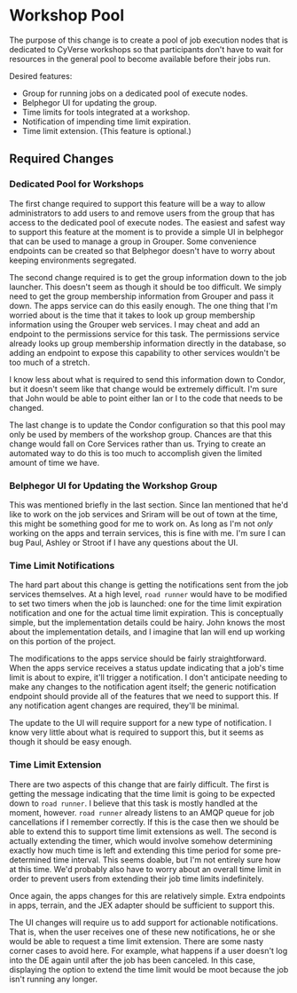 # Workshop Pool

The purpose of this change is to create a pool of job execution nodes that is dedicated to CyVerse
workshops so that participants don't have to wait for resources in the general pool to become
available before their jobs run.

Desired features:

- Group for running jobs on a dedicated pool of execute nodes.
- Belphegor UI for updating the group.
- Time limits for tools integrated at a workshop.
- Notification of impending time limit expiration.
- Time limit extension. (This feature is optional.)

## Required Changes

### Dedicated Pool for Workshops

The first change required to support this feature will be a way to allow administrators to add users to
and remove users from the group that has access to the dedicated pool of execute nodes. The easiest and
safest way to support this feature at the moment is to provide a simple UI in belphegor that can be used
to manage a group in Grouper. Some convenience endpoints can be created so that Belphegor doesn't have to
worry about keeping environments segregated.

The second change required is to get the group information down to the job launcher. This doesn't seem as
though it should be too difficult. We simply need to get the group membership information from Grouper and
pass it down. The apps service can do this easily enough. The one thing that I'm worried about is the time
that it takes to look up group membership information using the Grouper web services. I may cheat and add
an endpoint to the permissions service for this task. The permissions service already looks up group
membership information directly in the database, so adding an endpoint to expose this capability to other
services wouldn't be too much of a stretch.

I know less about what is required to send this information down to Condor, but it doesn't seem like that
change would be extremely difficult. I'm sure that John would be able to point either Ian or I to the code
that needs to be changed.

The last change is to update the Condor configuration so that this pool may only be used by members of the
workshop group. Chances are that this change would fall on Core Services rather than us. Trying to create
an automated way to do this is too much to accomplish given the limited amount of time we have.

### Belphegor UI for Updating the Workshop Group

This was mentioned briefly in the last section. Since Ian mentioned that he'd like to work on the job
services and Sriram will be out of town at the time, this might be something good for me to work on. As
long as I'm not _only_ working on the apps and terrain services, this is fine with me. I'm sure I can bug
Paul, Ashley or Stroot if I have any questions about the UI.

### Time Limit Notifications

The hard part about this change is getting the notifications sent from the job services themselves. At a
high level, `road runner` would have to be modified to set two timers when the job is launched: one for the
time limit expiration notification and one for the actual time limit expiration. This is conceptually simple,
but the implementation details could be hairy. John knows the most about the implementation details, and I
imagine that Ian will end up working on this portion of the project.

The modifications to the apps service should be fairly straightforward. When the apps service receives a
status update indicating that a job's time limit is about to expire, it'll trigger a notification. I don't
anticipate needing to make any changes to the notification agent itself; the generic notification endpoint
should provide all of the features that we need to support this. If any notification agent changes are
required, they'll be minimal.

The update to the UI will require support for a new type of notification. I know very little about what is
required to support this, but it seems as though it should be easy enough.

### Time Limit Extension

There are two aspects of this change that are fairly difficult. The first is getting the message indicating that
the time limit is going to be expected down to `road runner`. I believe that this task is mostly handled at the
moment, however. `road runner` already listens to an AMQP queue for job cancellations if I remember correctly. If
this is the case then we should be able to extend this to support time limit extensions as well. The second is
actually extending the timer, which would involve somehow determining exactly how much time is left and extending
this time period for some pre-determined time interval. This seems doable, but I'm not entirely sure how at this
time. We'd probably also have to worry about an overall time limit in order to prevent users from extending their
job time limits indefinitely.

Once again, the apps changes for this are relatively simple. Extra endpoints in apps, terrain, and the JEX adapter
should be sufficient to support this.

The UI changes will require us to add support for actionable notifications. That is, when the user receives one
of these new notifications, he or she would be able to request a time limit extension. There are some nasty corner
cases to avoid here. For example, what happens if a user doesn't log into the DE again until after the job has
been canceled. In this case, displaying the option to extend the time limit would be moot because the job isn't
running any longer.
